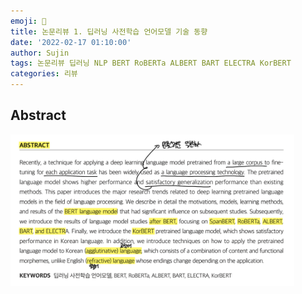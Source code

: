 ```yaml
---
emoji: 📑
title: 논문리뷰 1. 딥러닝 사전학습 언어모델 기술 동향
date: '2022-02-17 01:10:00'
author: Sujin
tags: 논문리뷰 딥러닝 NLP BERT RoBERTa ALBERT BART ELECTRA KorBERT
categories: 리뷰
---
```


## Abstract
<img src="/assets/img/paper01_1.png" width="90%" height="90%" title="paper1" alt="paper1"/>
